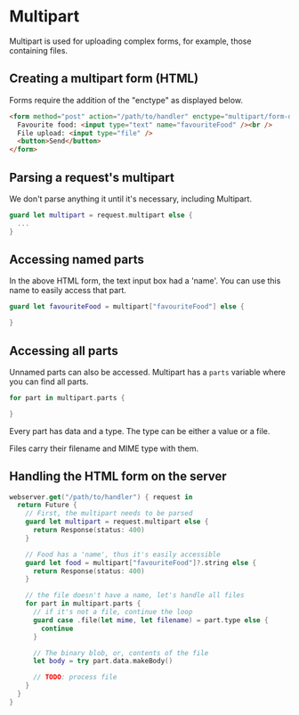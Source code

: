 # Multipart

Multipart is used for uploading complex forms, for example, those containing files.

## Creating a multipart form (HTML)

Forms require the addition of the "enctype" as displayed below.

```HTML
<form method="post" action="/path/to/handler" enctype="multipart/form-data">
  Favourite food: <input type="text" name="favouriteFood" /><br />
  File upload: <input type="file" />
  <button>Send</button>
</form>
```

## Parsing a request's multipart

We don't parse anything it until it's necessary, including Multipart.

```swift
guard let multipart = request.multipart else {
  ...
}
```

## Accessing named parts

In the above HTML form, the text input box had a 'name'.
You can use this name to easily access that part.

```swift
guard let favouriteFood = multipart["favouriteFood"] else {

}
```

## Accessing all parts

Unnamed parts can also be accessed. Multipart has a `parts` variable where you can find all parts.

```swift
for part in multipart.parts {

}
```

Every part has data and a type. The type can be either a value or a file.

Files carry their filename and MIME type with them.

## Handling the HTML form on the server

```swift
webserver.get("/path/to/handler") { request in
  return Future {
    // First, the multipart needs to be parsed
    guard let multipart = request.multipart else {
      return Response(status: 400)
    }

    // Food has a 'name', thus it's easily accessible
    guard let food = multipart["favouriteFood"]?.string else {
      return Response(status: 400)
    }

    // the file doesn't have a name, let's handle all files
    for part in multipart.parts {
      // if it's not a file, continue the loop
      guard case .file(let mime, let filename) = part.type else {
        continue
      }

      // The binary blob, or, contents of the file
      let body = try part.data.makeBody()

      // TODO: process file
    }
  }
}
```
